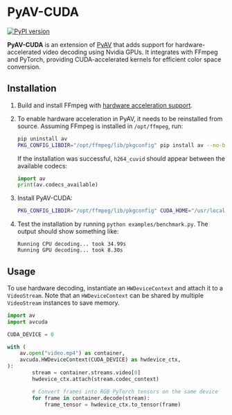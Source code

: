 # PyAV-CUDA
[![PyPI version](https://img.shields.io/pypi/v/avcuda)](https://pypi.org/project/avcuda/)

**PyAV-CUDA** is an extension of [PyAV](https://github.com/PyAV-Org/PyAV) that adds support for hardware-accelerated video decoding using Nvidia GPUs. It integrates with FFmpeg and PyTorch, providing CUDA-accelerated kernels for efficient color space conversion.

## Installation

1. Build and install FFmpeg with [hardware acceleration support](https://pytorch.org/audio/stable/build.ffmpeg.html).

2. To enable hardware acceleration in PyAV, it needs to be reinstalled from source. Assuming FFmpeg is installed in `/opt/ffmpeg`, run:
    ```bash
    pip uninstall av
    PKG_CONFIG_LIBDIR="/opt/ffmpeg/lib/pkgconfig" pip install av --no-binary av --no-cache
    ```
    If the installation was successful, `h264_cuvid` should appear between the available codecs:
    ```python
    import av
    print(av.codecs_available)
    ```

3. Install PyAV-CUDA:
    ```bash
    PKG_CONFIG_LIBDIR="/opt/ffmpeg/lib/pkgconfig" CUDA_HOME="/usr/local/cuda" pip install avcuda
    ```

4. Test the installation by running `python examples/benchmark.py`. The output should show something like:
    ```
    Running CPU decoding... took 34.99s
    Running GPU decoding... took 8.30s
    ```


## Usage

To use hardware decoding, instantiate an `HWDeviceContext` and attach it to a `VideoStream`. Note that an `HWDeviceContext` can be shared by multiple `VideoStream` instances to save memory.

```python
import av
import avcuda

CUDA_DEVICE = 0

with (
    av.open("video.mp4") as container,
    avcuda.HWDeviceContext(CUDA_DEVICE) as hwdevice_ctx,
):
        stream = container.streams.video[0]
        hwdevice_ctx.attach(stream.codec_context)

        # Convert frames into RGB PyTorch tensors on the same device
        for frame in container.decode(stream):
            frame_tensor = hwdevice_ctx.to_tensor(frame)
```